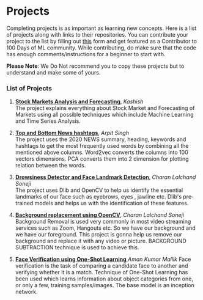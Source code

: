 # Projects
Completing projects is as important as learning new concepts. Here is a list of projects along with links to their repositories. 
You can contribute your project to the list by filling out [this](https://forms.gle/WDteyBcF3RHaX87A9) form and get featured as a Contributor to 100 Days of ML community. While contributing, do make sure that the code has enough comments/instructions for a beginner to start with.  

**Please Note**: We Do Not recommend you to copy these projects but to understand and make some of yours.  

### List of Projects
1.  **[Stock Markets Analysis and Forecasting](https://github.com/kashish45/StockMarketForecasting)**, *Kashish*  
  The project explains everything about Stock Market and Forecasting of Markets using all possible techniques which include Machine Learning and Time Series Analysis.

2.  **[Top and Bottom News hashtags](https://github.com/arpit282/Word2vec)**, *Arpit Singh*  
 The project uses the 2020 NEWS summary, heading, keywords and hashtags to get the most frequently used words by combining all the mentioned above columns. Word2vec converts the columns into 100 vectors dimensions. PCA converts them into 2 dimension for plotting relation between the words.

3.  **[Drowsiness Detector and Face Landmark Detection](https://github.com/charansoneji/Drowsiness-detector-and-Face-Landmark-detection)**, *Charan Lalchand Soneji*  
 The project uses Dlib and OpenCV to help us identify the essential landmarks of our face such as eyebrows, eyes , jawline etc. Dlib's pre-trained models and helps us with the identification of these features.

4.  **[Background replacement using OpenCV](https://github.com/charansoneji/Background-removal-and-replacer-using-OpenCV)**, *Charan Lalchand Soneji*   
 Background Removal is used very commonly in most video streaming services such as Zoom, Hangouts etc. So we have our background and we have our foreground. This project is gonna help us remove our background and replace it with any video or picture. BACKGROUND SUBTRACTION technique is used to achieve this.  
  
5. **[Face Verification using One-Shot Learning](https://github.com/Octaves0911/Face_verification)**,*Aman Kumar Mallik*
  Face verification is the task of comparing a candidate face to another and verifying whether it is a match. Technique of One-Shot Learning has been used which learns information about object categories from one, or only a few, training samples/images. The base model is an inception network.
